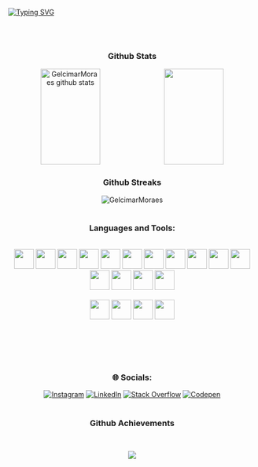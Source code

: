 [![Typing SVG](https://readme-typing-svg.demolab.com?font=Poppins&weight=600&size=35&duration=4000&pause=10000&color=7589FFFF&center=true&vCenter=true&random=false&width=1000&lines=Hi%2C+I'm+Gelcimar+Moraes)](https://git.io/typing-svg)


<br/><br/>
<h3 align="center">Github Stats</h3>
<div align="center">  
  <img width="49%" height="195px" src="https://github-readme-stats.vercel.app/api?username=GelcimarMoraes&show_icons=true&theme=tokyonight&hide_border=true&include_all_commits=false&count_private=false&icon_color=C39DFFFF&bg_color=0d1117" alt="GelcimarMoraes github stats" /> 
  
<img width="49%" height="195px" src="https://github-readme-stats.vercel.app/api/top-langs/?username=GelcimarMoraes&theme=tokyonight&hide_border=true&include_all_commits=false&count_private=false&layout=compact&bg_color=0d1117"/>

</div>

 <h3 align="center">Github Streaks</h3>

<p align="center"><img src="https://github-readme-streak-stats.herokuapp.com/?user=GelcimarMoraes&theme=tokyonight&hide_border=true&stroke=0000&background=0D1117" alt="GelcimarMoraes"/>

</p>

#

<h3 align="center">Languages and Tools:</h3>

<div align="center" style="display: inline_block"></br>
    <code><img style="width: 40px" src="https://skillicons.dev/icons?i=html"/></code>
    <code><img style="width: 40px" src="https://skillicons.dev/icons?i=css"/></code>
    <code><img style="width: 40px" src="https://skillicons.dev/icons?i=sass"/></code>
    <code><img style="width: 40px" src="https://skillicons.dev/icons?i=bootstrap"/></code>
    <code><img style="width: 40px" src="https://skillicons.dev/icons?i=tailwind"/></code>
    <code><img style="width: 40px" src="https://skillicons.dev/icons?i=javascript"/></code>
    <code><img style="width: 40px" src="https://skillicons.dev/icons?i=typescript"/></code>
    <code><img style="width: 40px" src="https://skillicons.dev/icons?i=react"/></code>
    <code><img style="width: 40px" src="https://skillicons.dev/icons?i=vite"/></code>
    <code><img style="width: 40px" src="https://skillicons.dev/icons?i=redux"/></code>
    <code><img style="width: 40px" src="https://skillicons.dev/icons?i=vue"/></code>
    <code><img style="width: 40px" src="https://skillicons.dev/icons?i=wordpress"/></code>
    <code><img style="width: 40px" src="https://skillicons.dev/icons?i=git"/></code>
    <code><img style="width: 40px" src="https://skillicons.dev/icons?i=github"/></code>
    <code><img style="width: 40px" src="https://skillicons.dev/icons?i=vscode"/></code>
    <div align="center" style="display: inline_block"></br>
    <code><img style="width: 40px" src="https://skillicons.dev/icons?i=figma"/></code>
    <code><img style="width: 40px" src="https://skillicons.dev/icons?i=xd"/></code>
    <code><img style="width: 40px" src="https://skillicons.dev/icons?i=ps"/></code>
    <code><img style="width: 40px" src="https://skillicons.dev/icons?i=ai"/></code>

     
</div>


<br/><br/><br/><br/>
<h3 align="center">🌐 Socials:</h3>
<div align="center" style="display: inline_block">
  
[![Instagram](https://img.shields.io/badge/Instagram-%23E4405F.svg?logo=Instagram&logoColor=white)](https://instagram.com/gelcimarmoraes) [![LinkedIn](https://img.shields.io/badge/LinkedIn-%230077B5.svg?logo=linkedin&logoColor=white)](https://linkedin.com/in/gelcimarmoraes) [![Stack Overflow](https://img.shields.io/badge/-Stackoverflow-FE7A16?logo=stack-overflow&logoColor=white)](https://stackoverflow.com/users/23055192) [![Codepen](https://img.shields.io/badge/Codepen-000000?style=for-the-badge&logo=codepen&logoColor=white)](https://codepen.io/GelcimarMoraes)


</div>

#

<h3 align="center">Github Achievements</h3>
<br>
<p align="center">
  <img src="https://github-profile-trophy.vercel.app/?username=GelcimarMoraes&include_all_commits=true&count_private=true&theme=tokyonight&row=2&no-bg=true&column=9&margin-w=2&margin-h=5" />
</p>

<div align="center">

</div>
